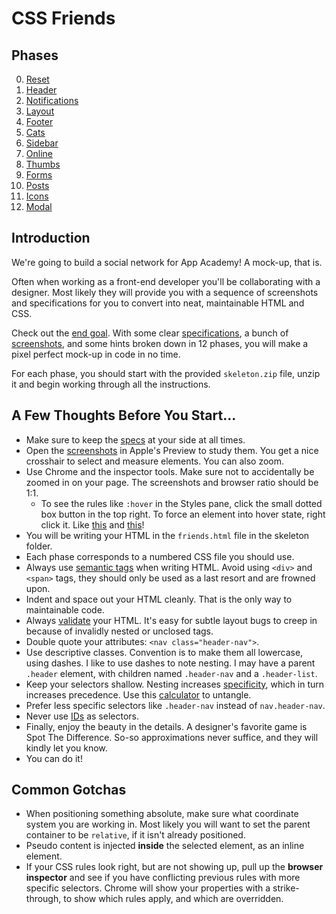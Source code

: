 # CSS Friends

## Phases

0. [Reset](https://github.com/appacademy/curriculum/blob/master/html-css/micro-projects/css-friends/css-friends-00/)
0. [Header](https://github.com/appacademy/curriculum/blob/master/html-css/micro-projects/css-friends/css-friends-01/)
0. [Notifications](https://github.com/appacademy/curriculum/blob/master/html-css/micro-projects/css-friends/css-friends-02/)
0. [Layout](https://github.com/appacademy/curriculum/blob/master/html-css/micro-projects/css-friends/css-friends-03/)
0. [Footer](https://github.com/appacademy/curriculum/blob/master/html-css/micro-projects/css-friends/css-friends-04/)
0. [Cats](https://github.com/appacademy/curriculum/blob/master/html-css/micro-projects/css-friends/css-friends-05/)
0. [Sidebar](https://github.com/appacademy/curriculum/blob/master/html-css/micro-projects/css-friends/css-friends-06/)
0. [Online](https://github.com/appacademy/curriculum/blob/master/html-css/micro-projects/css-friends/css-friends-07/)
0. [Thumbs](https://github.com/appacademy/curriculum/blob/master/html-css/micro-projects/css-friends/css-friends-08/)
0. [Forms](https://github.com/appacademy/curriculum/blob/master/html-css/micro-projects/css-friends/css-friends-09/)
0. [Posts](https://github.com/appacademy/curriculum/blob/master/html-css/micro-projects/css-friends/css-friends-10/)
0. [Icons](https://github.com/appacademy/curriculum/blob/master/html-css/micro-projects/css-friends/css-friends-11/)
0. [Modal](https://github.com/appacademy/curriculum/blob/master/html-css/micro-projects/css-friends/css-friends-12/)

## Introduction

We're going to build a social network for App Academy! A mock-up, that
is.

Often when working as a front-end developer you'll be collaborating with
a designer. Most likely they will provide you with a sequence of
screenshots and specifications for you to convert into neat,
maintainable HTML and CSS.

Check out the [end goal][live-12]. With some clear
[specifications][specs], a bunch of [screenshots][shots], and some hints
broken down in 12 phases, you will make a pixel perfect mock-up in code
in no time.

For each phase, you should start with the provided `skeleton.zip` file, unzip it and begin working through all the instructions.

## A Few Thoughts Before You Start...

- Make sure to keep the [specs][specs] at your side at all times.
- Open the [screenshots][shots] in Apple's Preview to study them. You
  get a nice crosshair to select and measure elements. You can also
  zoom.
- Use Chrome and the inspector tools. Make sure not to accidentally be
  zoomed in on your page. The screenshots and browser ratio should be
  1:1.
  - To see the rules like `:hover` in the Styles pane, click the small dotted box button in the top right. To force an element into hover
  state, right click it. Like [this][test-hover-1] and [this][test-hover-2]!
- You will be writing your HTML in the `friends.html` file in the
  skeleton folder.
- Each phase corresponds to a numbered CSS file you should use.
- Always use [semantic tags][tags] when writing HTML. Avoid using
  `<div>` and `<span>` tags, they should only be used as a last resort
  and are frowned upon.
- Indent and space out your HTML cleanly. That is the only way to
  maintainable code.
- Always [validate][valid] your HTML. It's easy for subtle layout bugs
  to creep in because of invalidly nested or unclosed tags.
- Double quote your attributes: `<nav class="header-nav">`.
- Use descriptive classes. Convention is to make them all lowercase,
  using dashes. I like to use dashes to note nesting. I may have a
  parent `.header` element, with children named `.header-nav` and a
  `.header-list`.
- Keep your selectors shallow. Nesting increases
  [specificity][specificity], which in turn increases precedence. Use
  this [calculator][calculator] to untangle.
- Prefer less specific selectors like `.header-nav` instead of
  `nav.header-nav`.
- Never use [IDs][ids-boo] as selectors.
- Finally, enjoy the beauty in the details. A designer's favorite game
  is Spot The Difference. So-so approximations never suffice, and they
  will kindly let you know.
- You can do it!

## Common Gotchas
- When positioning something absolute, make sure what coordinate system
  you are working in. Most likely you will want to set the parent
  container to be `relative`, if it isn't already positioned.
- Pseudo content is injected **inside** the selected element, as an
  inline element.
- If your CSS rules look right, but are not showing up, pull up the
  **browser inspector** and see if you have conflicting previous rules
  with more specific selectors. Chrome will show your properties with a
  strike-through, to show which rules apply, and which are overridden.

[specs]: http://assets.aaonline.io/fullstack/html-css/micro-projects/css-friends/docs/SPECIFICATIONS.md
[shots]: http://assets.aaonline.io/fullstack/html-css/micro-projects/css-friends/docs/screenshots
[specificity]: http://cssguidelin.es/#specificity
[test-hover-1]: http://i.stack.imgur.com/IlVMn.png
[test-hover-2]: http://i.imgur.com/evzZ2.png
[ids-boo]: http://csswizardry.com/2014/07/hacks-for-dealing-with-specificity/
[calculator]: http://specificity.keegan.st/
[valid]: http://validator.w3.org/
[tags]: https://developer.mozilla.org/en-US/docs/Web/Guide/HTML/HTML5/HTML5_element_list
[live-12]: http://appacademy.github.io/css-friends/solution/12-modal.html
